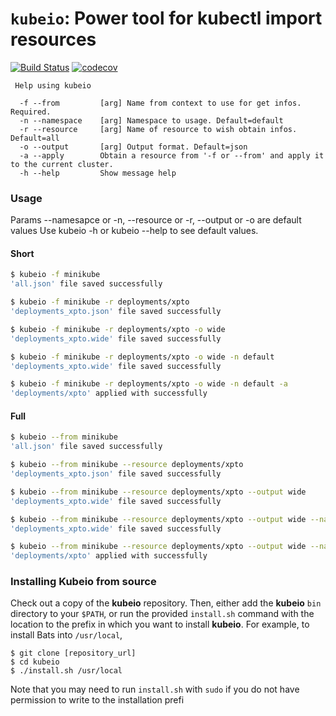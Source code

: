 # `kubeio`: Power tool for kubectl import resources
[![Build Status](https://travis-ci.org/FCesar/kubeio.svg?branch=master)](https://travis-ci.org/FCesar/kubeio)
[![codecov](https://codecov.io/gh/FCesar/kubeio/branch/master/graph/badge.svg)](https://codecov.io/gh/FCesar/kubeio)
```
 Help using kubeio

  -f --from         [arg] Name from context to use for get infos. Required.
  -n --namespace    [arg] Namespace to usage. Default=default
  -r --resource     [arg] Name of resource to wish obtain infos. Default=all
  -o --output       [arg] Output format. Default=json
  -a --apply        Obtain a resource from '-f or --from' and apply it to the current cluster.
  -h --help         Show message help
```

### Usage
Params --namesapce or -n, --resource or -r, --output or -o are default values
Use kubeio -h or kubeio --help to see default values.
#### Short 
```sh
$ kubeio -f minikube
'all.json' file saved successfully

$ kubeio -f minikube -r deployments/xpto
'deployments_xpto.json' file saved successfully

$ kubeio -f minikube -r deployments/xpto -o wide
'deployments_xpto.wide' file saved successfully

$ kubeio -f minikube -r deployments/xpto -o wide -n default
'deployments_xpto.wide' file saved successfully

$ kubeio -f minikube -r deployments/xpto -o wide -n default -a
'deployments/xpto' applied with successfully
```

#### Full 
```sh
$ kubeio --from minikube
'all.json' file saved successfully

$ kubeio --from minikube --resource deployments/xpto
'deployments_xpto.json' file saved successfully

$ kubeio --from minikube --resource deployments/xpto --output wide
'deployments_xpto.wide' file saved successfully

$ kubeio --from minikube --resource deployments/xpto --output wide --namespace default
'deployments_xpto.wide' file saved successfully

$ kubeio --from minikube --resource deployments/xpto --output wide --namespace default --apply
'deployments/xpto' applied with successfully
```

### Installing Kubeio from source

Check out a copy of the **kubeio** repository. Then, either add the **kubeio**
`bin` directory to your `$PATH`, or run the provided `install.sh`
command with the location to the prefix in which you want to install
**kubeio**. For example, to install Bats into `/usr/local`,

    $ git clone [repository_url]
    $ cd kubeio
    $ ./install.sh /usr/local

Note that you may need to run `install.sh` with `sudo` if you do not
have permission to write to the installation prefi
